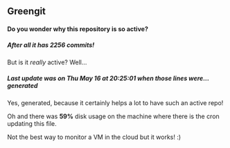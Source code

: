 ## Greengit

#### Do you wonder why this repository is so active?

##### After all it has 2256 commits!

But is it *really* active? Well...

##### Last update was on Thu May 16 at 20:25:01 when those lines were... generated

Yes, generated, because it certainly helps a lot to have such an active repo!

Oh and there was **59%** disk usage on the machine
where there is the cron updating this file.

Not the best way to monitor a VM in the cloud but it works! :)
